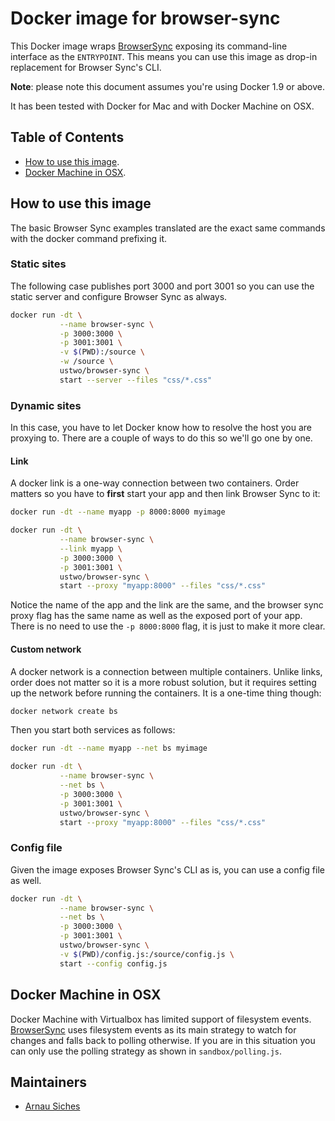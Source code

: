 # Docker image for browser-sync

This Docker image wraps [BrowserSync](http://www.browsersync.io/) exposing its
command-line interface as the `ENTRYPOINT`.  This means you can use this image
as drop-in replacement for Browser Sync's CLI.

**Note**: please note this document assumes you're using Docker 1.9 or above.

It has been tested with Docker for Mac and with Docker Machine on OSX.


## Table of Contents

* [How to use this image](#how-to-use-this-image).
* [Docker Machine in OSX](#docker-machine-in-osx).


## How to use this image

The basic Browser Sync examples translated are the exact same commands with
the docker command prefixing it.

### Static sites

The following case publishes port 3000 and port 3001 so you can use the
static server and configure Browser Sync as always.

```sh
docker run -dt \
           --name browser-sync \
           -p 3000:3000 \
           -p 3001:3001 \
           -v $(PWD):/source \
           -w /source \
           ustwo/browser-sync \
           start --server --files "css/*.css"
```

### Dynamic sites

In this case, you have to let Docker know how to resolve the host you are
proxying to.  There are a couple of ways to do this so we'll go one by one.

#### Link

A docker link is a one-way connection between two containers.  Order matters
so you have to **first** start your app and then link Browser Sync to it:

```sh
docker run -dt --name myapp -p 8000:8000 myimage

docker run -dt \
           --name browser-sync \
           --link myapp \
           -p 3000:3000 \
           -p 3001:3001 \
           ustwo/browser-sync \
           start --proxy "myapp:8000" --files "css/*.css"
```

Notice the name of the app and the link are the same, and the browser sync
proxy flag has the same name as well as the exposed port of your app.  There
is no need to use the `-p 8000:8000` flag, it is just to make it more clear.


#### Custom network

A docker network is a connection between multiple containers.  Unlike links,
order does not matter so it is a more robust solution, but it requires setting
up the network before running the containers.  It is a one-time thing though:

```sh
docker network create bs
```

Then you start both services as follows:

```sh
docker run -dt --name myapp --net bs myimage

docker run -dt \
           --name browser-sync \
           --net bs \
           -p 3000:3000 \
           -p 3001:3001 \
           ustwo/browser-sync \
           start --proxy "myapp:8000" --files "css/*.css"
```


### Config file

Given the image exposes Browser Sync's CLI as is, you can use a config file
as well.

```sh
docker run -dt \
           --name browser-sync \
           --net bs \
           -p 3000:3000 \
           -p 3001:3001 \
           ustwo/browser-sync \
           -v $(PWD)/config.js:/source/config.js \
           start --config config.js
```


## Docker Machine in OSX

Docker Machine with Virtualbox has limited support of filesystem events.
[BrowserSync](http://www.browsersync.io/) uses filesystem events as its main
strategy to watch for changes and falls back to polling otherwise.  If you are
in this situation you can only use the polling strategy as shown in `sandbox/polling.js`.


## Maintainers

* [Arnau Siches](mailto:arnau@ustwo.com)
